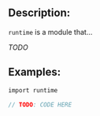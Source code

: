 ## Description:

`runtime` is a module that...

*TODO*

## Examples:

```v
import runtime

// TODO: CODE HERE

```
